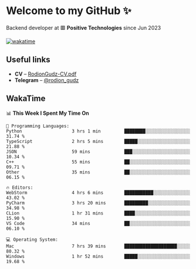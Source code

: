 # Welcome to my GitHub ✨

Backend developer at 🟥 **Positive Technologies** since Jun 2023

[![wakatime](https://wakatime.com/badge/user/f84f6fea-179f-4f5d-a4f0-4e45b7070455.svg)](https://wakatime.com/@f84f6fea-179f-4f5d-a4f0-4e45b7070455)  

  
## Useful links
- **CV** – [RodionGudz-CV.pdf](https://github.com/rodion-gudz/rodion-gudz/files/12843067/RodionGudz-CV.pdf)
- **Telegram** – [@rodion_gudz](https://t.me/rodion_gudz)

## WakaTime

<!--START_SECTION:waka-->
📊 **This Week I Spent My Time On** 

```text
💬 Programming Languages: 
Python                   3 hrs 1 min         ████████░░░░░░░░░░░░░░░░░   31.74 % 
TypeScript               2 hrs 5 mins        █████░░░░░░░░░░░░░░░░░░░░   21.88 % 
JSON                     59 mins             ███░░░░░░░░░░░░░░░░░░░░░░   10.34 % 
C++                      55 mins             ██░░░░░░░░░░░░░░░░░░░░░░░   09.71 % 
Other                    35 mins             ██░░░░░░░░░░░░░░░░░░░░░░░   06.15 % 

🔥 Editors: 
WebStorm                 4 hrs 6 mins        ███████████░░░░░░░░░░░░░░   43.02 % 
PyCharm                  3 hrs 20 mins       █████████░░░░░░░░░░░░░░░░   34.98 % 
CLion                    1 hr 31 mins        ████░░░░░░░░░░░░░░░░░░░░░   15.90 % 
VS Code                  34 mins             ██░░░░░░░░░░░░░░░░░░░░░░░   06.10 % 

💻 Operating System: 
Mac                      7 hrs 39 mins       ████████████████████░░░░░   80.32 % 
Windows                  1 hr 52 mins        █████░░░░░░░░░░░░░░░░░░░░   19.68 % 
```


<!--END_SECTION:waka-->
